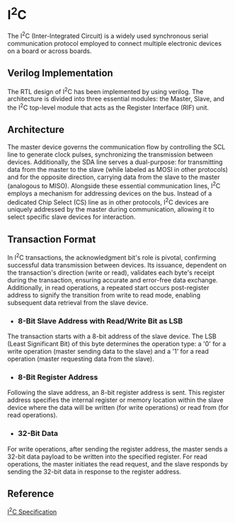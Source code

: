 # I<sup>2</sup>C

The I<sup>2</sup>C (Inter-Integrated Circuit) is a widely used synchronous serial communication protocol employed to connect multiple electronic devices on a board or across boards.

## Verilog Implementation

The RTL design of I<sup>2</sup>C has been implemented by using verilog. The architecture is divided into three essential modules: the Master, Slave, and the I<sup>2</sup>C top-level module that acts as the Register Interface (RIF) unit.

## Architecture

The master device governs the communication flow by controlling the SCL line to generate clock pulses, synchronizing the transmission between devices. Additionally, the SDA line serves a dual-purpose: for transmitting data from the master to the slave (while labeled as MOSI in other protocols) and for the opposite direction, carrying data from the slave to the master (analogous to MISO). Alongside these essential communication lines, I<sup>2</sup>C employs a mechanism for addressing devices on the bus. Instead of a dedicated Chip Select (CS) line as in other protocols, I<sup>2</sup>C devices are uniquely addressed by the master during communication, allowing it to select specific slave devices for interaction.

## Transaction Format

In I<sup>2</sup>C transactions, the acknowledgment bit's role is pivotal, confirming successful data transmission between devices. Its issuance, dependent on the transaction's direction (write or read), validates each byte's receipt during the transaction, ensuring accurate and error-free data exchange. Additionally, in read operations, a repeated start occurs post-register address to signify the transition from write to read mode, enabling subsequent data retrieval from the slave device.

- ### 8-Bit Slave Address with Read/Write Bit as LSB

The transaction starts with a 8-bit address of the slave device. The LSB (Least Significant Bit) of this byte determines the operation type: a '0' for a write operation (master sending data to the slave) and a '1' for a read operation (master requesting data from the slave).

- ### 8-Bit Register Address

Following the slave address, an 8-bit register address is sent. This register address specifies the internal register or memory location within the slave device where the data will be written (for write operations) or read from (for read operations).

- ### 32-Bit Data

For write operations, after sending the register address, the master sends a 32-bit data payload to be written into the specified register. For read operations, the master initiates the read request, and the slave responds by sending the 32-bit data in response to the register address.

## Reference

[I<sup>2</sup>C Specification](https://www.nxp.com/docs/en/user-guide/UM10204.pdf)
